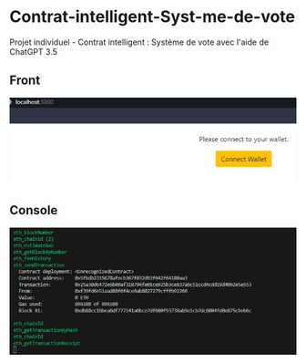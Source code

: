 # Contrat-intelligent-Syst-me-de-vote
Projet individuel - Contrat intelligent : Système de vote avec l'aide de ChatGPT 3.5

## Front
![plot](./img/1.png)

## Console
![plot](./img/2.png)
